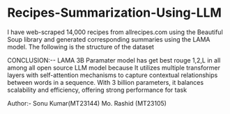 # Recipes-Summarization-Using-LLM

I have web-scraped 14,000 recipes from allrecipes.com using the Beautiful Soup library and generated 
corresponding summaries using the LAMA model. The following is the structure of the dataset


CONCLUSION:--
LAMA 3B Paramater model has get best rouge 1,2,L in all among all open source LLM model because 
It utilizes multiple transformer layers with self-attention mechanisms to capture contextual relationships 
between words in a sequence. With 3 billion parameters, it balances scalability and efficiency, offering 
strong performance for task


Author:-
Sonu Kumar(MT23144)
Mo. Rashid (MT23105)
